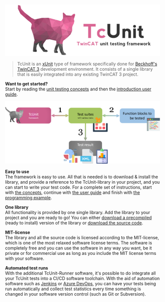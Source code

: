 <p align="center">
  <img width="560" src="./img/tcunit-logo.png">
</p>

> TcUnit is an [xUnit](https://en.wikipedia.org/wiki/XUnit) type of framework specifically done for [Beckhoff's TwinCAT 3](https://www.beckhoff.com/en-en/products/automation/twincat/) development environment.
It consists of a single library that is easily integrated into any existing TwinCAT 3 project.

**Want to get started?**  
Start by reading the [unit testing concepts](unit-testing-concepts.md) and then the [introduction user guide](introduction-user-guide.md).

![TcUnit introduction](img/tcunit-general.png)

**Easy to use**  
The framework is easy to use.
All that is needed is to download & install the library, and provide a reference to the TcUnit-library in your project, and you can start to write your test code.
For a complete set of instructions, start with [the concepts](unit-testing-concepts.md), continue with [the user guide](introduction-user-guide.md) and finish with [the programming example](programming-example.md).

**One library**  
All functionality is provided by one single library.
Add the library to your project and you are ready to go! You can either [download a precompiled](https://github.com/tcunit/TcUnit/releases) (ready to install) version of the library or [download the source code](https://www.github.com/tcunit/tcunit).

**MIT-license**  
The library and all the source code is licensed according to the MIT-license, which is one of the most relaxed software license terms.
The software is completely free and you can use the software in any way you want, be it private or for commercial use as long as you include the MIT license terms with your software.

**Automated test runs**  
With the additional TcUnit-Runner software, it's possible to do integrate all your TcUnit tests into a CI/CD software toolchain.
With the aid of automation software such as [Jenkins](https://www.jenkins.io/) or [Azure DevOps](https://azure.microsoft.com/en-us/services/devops/), you can have your tests being run automatically and collect test statistics every time something is changed in your software version control (such as Git or Subversion).
